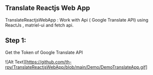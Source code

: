 ## Translate Reactjs Web App

TranslateReactjsWebApp : Work with Api ( Google Translate API) using ReactJs , matriel-ui and fetch api. 

## Step 1: 
Get the Token of Google Translate API

![Alt Text][https://github.com/th-rpy/TranslateReactjsWebApp/blob/main/Demo/DemoTranslateApp.gif]
